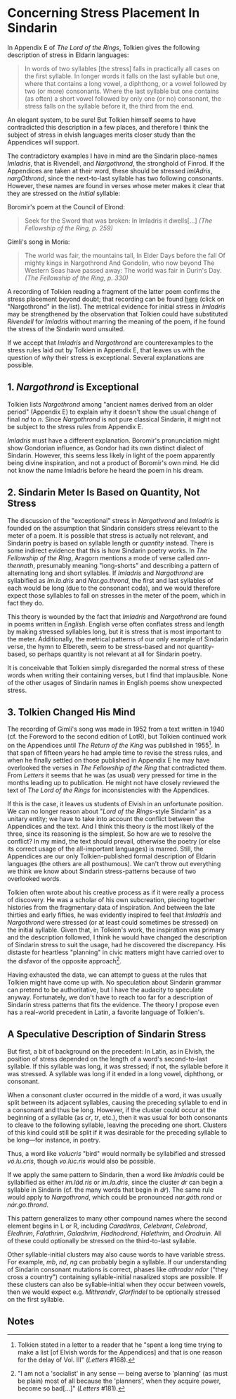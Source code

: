 # Concerning Stress Placement In Sindarin

In Appendix E of _The Lord of the Rings_, Tolkien gives the following description of stress in Eldarin languages:

> In words of two syllables [the stress] falls in practically all cases on the first syllable. In longer words it falls on the last syllable but one, where that contains a long vowel, a diphthong, or a vowel followed by two (or more) consonants. Where the last syllable but one contains (as often) a short vowel followed by only one (or no) consonant, the stress falls on the syllable before it, the third from the end.

An elegant system, to be sure! But Tolkien himself seems to have contradicted this description in a few places, and therefore I think the subject of stress in elvish languages merits closer study than the Appendices will support.

The contradictory examples I have in mind are the Sindarin place-names _Imladris_, that is Rivendell, and _Nargothrond_, the stronghold of Finrod. If the Appendices are taken at their word, these should be stressed _imlAdris_, _nargOthrond_, since the next-to-last syllable has two following consonants. However, these names are found in verses whose meter makes it clear that they are stressed on the *initial* syllable:

Boromir's poem at the Council of Elrond:

> Seek for the Sword that was broken:
> In Imladris it dwells[...]
> <cite>(_The Fellowship of the Ring_, p. 259)</cite>

Gimli's song in Moria:

> The world was fair, the mountains tall,
> In Elder Days before the fall
> Of mighty kings in Nargothrond
> And Gondolin, who now beyond
> The Western Seas have passed away:
> The world was fair in Durin's Day.
> <cite>(_The Fellowship of the Ring_, p. 330)</cite>

A recording of Tolkien reading a fragment of the latter poem confirms the stress placement beyond doubt; that recording can be found [here](http://www.jrrvf.com/~glaemscrafu/english/tolkienhimselflotrhob.html) (click on "Nargothrond" in the list). The metrical evidence for initial stress in _Imladris_ may be strengthened by the observation that Tolkien could have substituted _Rivendell_ for _Imladris_ without marring the meaning of the poem, if he found the stress of the Sindarin word unsuited.

If we accept that _Imladris_ and _Nargothrond_ are counterexamples to the stress rules laid out by Tolkien in Appendix E, that leaves us with the question of _why_ their stress is exceptional. Several explanations are possible.

## 1. _Nargothrond_ is Exceptional

Tolkien lists _Nargothrond_ among "ancient names derived from an older period" (Appendix E) to explain why it doesn't show the usual change of final _nd_ to _n_. Since _Nargothrond_ is not pure classical Sindarin, it might not be subject to the stress rules from Appendix E.

_Imladris_ must have a different explanation. Boromir's pronunciation might show Gondorian influence, as Gondor had its own distinct dialect of Sindarin. However, this seems less likely in light of the poem apparently being divine inspiration, and not a product of Boromir's own mind. He did not know the name Imladris before he heard the poem in his dream.

## 2. Sindarin Meter Is Based on Quantity, Not Stress

The discussion of the "exceptional" stress in _Nargothrond_ and _Imladris_ is founded on the assumption that Sindarin considers stress relevant to the meter of a poem. It is possible that stress is actually not relevant, and Sindarin poetry is based on syllable length or _quantity_ instead. There is some indirect evidence that this is how Sindarin poetry works. In _The Fellowship of the Ring_, Aragorn mentions a mode of verse called _ann-thennath_, presumably meaning "long-shorts" and describing a pattern of alternating long and short syllables. If _Imladris_ and _Nargothrond_ are syllabified as _Im.la.dris_ and _Nar.go.thrond_, the first and last syllables of each would be long (due to the consonant coda), and we would therefore expect those syllables to fall on stresses in the meter of the poem, which in fact they do.

This theory is wounded by the fact that _Imladris_ and _Nargothrond_ are found in poems written in *English*. English verse often conflates stress and length by making stressed syllables long, but it is stress that is most important to the meter. Additionally, the metrical patterns of our only example of Sindarin verse, the hymn to Elbereth, seem to be stress-based and not quantity-based, so perhaps quantity is not relevant at all for Sindarin poetry.

It is conceivable that Tolkien simply disregarded the normal stress of these words when writing their containing verses, but I find that implausible. None of the other usages of Sindarin names in English poems show unexpected stress.

## 3. Tolkien Changed His Mind

The recording of Gimli's song was made in 1952 from a text written in 1940 (cf. the Foreword to the second edition of LotR), but Tolkien continued work on the Appendices until _The Return of the King_ was published in 1955[^1]. In that span of fifteen years he had ample time to revise the stress rules, and when he finally settled on those published in Appendix E he may have overlooked the verses in _The Fellowship of the Ring_ that contradicted them. From _Letters_ it seems that he was (as usual) very pressed for time in the months leading up to publication. He might not have closely reviewed the text of _The Lord of the Rings_ for inconsistencies with the Appendices.

If this is the case, it leaves us students of Elvish in an unfortunate position. We can no longer reason about "_Lord of the Rings_-style Sindarin" as a unitary entity; we have to take into account the conflict between the Appendices and the text. And I think this theory *is* the most likely of the three, since its reasoning is the simplest. So how are we to resolve the conflict? In my mind, the text should prevail, otherwise the poetry (or else its correct usage of the all-important languages) is marred. Still, the Appendices are our only Tolkien-published formal description of Eldarin languages (the others are all posthumous). We can't throw out everything we think we know about Sindarin stress-patterns because of two overlooked words.

Tolkien often wrote about his creative process as if it were really a process of discovery. He was a scholar of his own subcreation, piecing together histories from the fragmentary data of inspiration. And between the late thirties and early fifties, he was evidently inspired to feel that _Imladris_ and _Nargothrond_ were stressed (or at least could sometimes be stressed) on the initial syllable. Given that, in Tolkien's work, the inspiration was primary and the description followed, I think he would have changed the description of Sindarin stress to suit the usage, had he discovered the discrepancy. His distaste for heartless "planning" in civic matters might have carried over to the disfavor of the opposite approach[^2].

Having exhausted the data, we can attempt to guess at the rules that Tolkien might have come up with. No speculation about Sindarin grammar can pretend to be authoritative, but I have the audacity to speculate anyway. Fortunately, we don't have to reach too far for a description of Sindarin stress patterns that fits the evidence. The theory I propose even has a real-world precedent in Latin, a favorite language of Tolkien's.

## A Speculative Description of Sindarin Stress

But first, a bit of background on the precedent: In Latin, as in Elvish, the position of stress depended on the length of a word's second-to-last syllable. If this syllable was long, it was stressed; if not, the syllable before it was stressed. A syllable was long if it ended in a long vowel, diphthong, or consonant.

When a consonant cluster occurred in the middle of a word, it was usually split between its adjacent syllables, causing the preceding syllable to end in a consonant and thus be long. However, if the cluster could occur at the beginning of a syllable (as _cr_, _tr_, etc.), then it was usual for both consonants to cleave to the following syllable, leaving the preceding one short. Clusters of this kind could still be split if it was desirable for the preceding syllable to be long—for instance, in poetry.

Thus, a word like _volucris_ "bird" would normally be syllabified and stressed _vó.lu.cris_, though _vo.lúc.ris_ would also be possible.

If we apply the same pattern to Sindarin, then a word like _Imladris_ could be syllabified as either _im.lád.ris_ or _ím.la.dris_, since the cluster _dr_ can begin a syllable in Sindarin (cf. the many words that begin in _dr_). The same rule would apply to _Nargothrond_, which could be pronounced _nar.góth.rond_ or _nár.go.thrond_.

This pattern generalizes to many other compound names where the second element begins in L or R, including _Caradhras_, _Celebrant_, _Celebrond_, _Eledhrim_, _Falathrim_, _Galadhrim_, _Hadhodrond_, _Halethrim_, and _Orodruin_. All of these could optionally be stressed on the third-to-last syllable.

Other syllable-initial clusters may also cause words to have variable stress. For example, _mb_, _nd_, _ng_ can probably begin a syllable. If our understanding of Sindarin consonant mutations is correct, phases like _athradar ndor_ ("they cross a country") containing syllable-initial nasalized stops are possible. If these clusters can also be syllable-initial when they occur between vowels, then we would expect e.g. _Mithrandir_, _Glorfindel_ to be optionally stressed on the first syllable.

## Notes

[^1]: Tolkien stated in a letter to a reader that he "spent a long time trying to make a list [of Elvish words for the Appendices] and that is one reason for the delay of Vol. III" (_Letters_ #168).
[^2]: "I am not a 'socialist' in any sense — being averse to 'planning' (as must be plain) most of all because the 'planners', when they acquire power, become so bad[...]" (_Letters_ #181).
